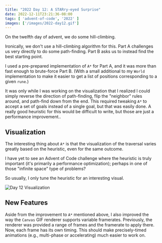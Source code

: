 ```yaml
---
title: "2022 Day 12: A STARry-eyed Surprise"
date: 2022-12-11T23:21:36-08:00
tags: [ 'advent-of-code', '2022' ]
images: ['/images/2022-day12.gif']
---
```

On the twelfth day of advent, we do some hill-climbing.

<!--more-->

Ironically, we don't use a hill-climbing algorithm for this. Part A challenges
us very directly to do some path-finding. Part B asks us to instead find the
best starting point.

I used a pre-prepared implementation of `A*` for Part A, and it was more than
fast enough to brute-force Part B. (With a small additional to my `World`
implementation to make it easier to get a list of positions corresponding to a
given `rune`.)

It was only while I was working on the visualization that I realized I could
simply reverse the direction of path-finding, flip the "neighbor" rules around,
and path-find down from the end. This required tweaking `A*` to accept a set of
goals instead of a single goal, but that was easily done. A really good
heuristic for this would be difficult to write, but those are just a
performance improvement..

## Visualization

The interesting thing about `A*` is that the visualization of the traversal
varies greatly based on the heuristic, even for the same outcome.

I have yet to see an Advent of Code challenge where the heuristic is truly
important (it's primarily a performance optimization); perhaps in one of those
"infinite space" type of problems?

So usually, I only tune the heuristic for an interesting visual.

![Day 12 Visualization](/images/2022-day12.gif)

## New Features

Aside from the improvement to `A*` mentioned above, I also improved the way the
`Canvas` GIF renderer supports variable framerates. Previously, the renderer
was provided a range of frames and the framerate to apply there. Now, each
frame has its own timing. This should make precisely-timed animations (e.g.,
multi-phase or accelerating) much easier to work on.
